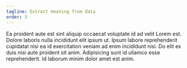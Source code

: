 ```yaml
---
tagline: Extract meaning from data
order: 3
---
```


Ea proident aute est sint aliquip occaecat voluptate id ad velit Lorem est. Dolore laboris nulla incididunt elit ipsum ut. Ipsum labore reprehenderit cupidatat nisi ea id exercitation veniam ad enim incididunt nisi. Do elit ex duis nisi aute proident sit anim. Adipisicing sunt id ullamco esse reprehenderit. Id laborum minim dolor amet est anim.
